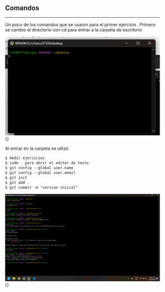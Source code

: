 ## Comandos
***
Un poco de los comandos que se usaron para el primer ejercicio . 
Primero se cambio el directorio con cd para entrar a la carpeta de escritorio

![](/IMG/image.png){}

Al entrar en la carpeta se utlizó
```
$ mkdir ejercicios
$ code . para abrir el editor de texto
$ git config --global user.name
$ git config --global user.email
$ git init 
$ git add .
$ git commit -m "version inicial"
```

![](/IMG/image%20(1).png){}